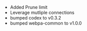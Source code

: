 - Added Prune limit
- Leverage mutliple connections
- bumped codex to v0.3.2
- bumped webpa-common to v1.0.0
